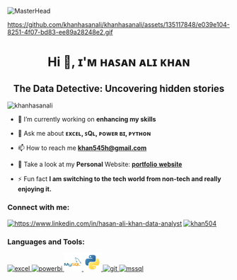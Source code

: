 ![MasterHead](https://github.com/khanhasanali/khanhasanali/assets/135117848/d7f1e2a1-c7da-48fa-a6d3-18a5723c62d1)




https://github.com/khanhasanali/khanhasanali/assets/135117848/e039e104-8251-4f07-bd83-ee89a28248e2.gif




<h1 align="center">Hi 👋, ɪ'м ʜᴀꜱᴀɴ ᴀʟɪ ᴋʜᴀɴ</h1>
<h2 align="center">The Data Detective: Uncovering hidden stories</h2>



<p align="left"> <img src="https://komarev.com/ghpvc/?username=khanhasanali&label=Profile%20views&color=orange&style=plastic" alt="khanhasanali" /> </p>

- 🔭 I’m currently working on **enhancing my skills**

- 💬 Ask me about **ᴇxᴄᴇʟ, ꜱQʟ, ᴘᴏᴡᴇʀ ʙɪ, ᴘʏᴛʜᴏɴ**

- 📫 How to reach me **khan545h@gmail.com**
  
- 📝 Take a look at my **Personal** Website: [𝐩𝐨𝐫𝐭𝐟𝐨𝐥𝐢𝐨 𝐰𝐞𝐛𝐬𝐢𝐭𝐞](https://hasanalikhann.wixsite.com/portfolio)
  
- ⚡ Fun fact **I am switching to the tech world from non-tech and really enjoying it.**
</p>

<h3 align="left">Connect with me:</h3>
<p align="left">
<a href="https://www.linkedin.com/in/hasan-ali-khan-data-analyst" target="blank"><img align="center" src="https://raw.githubusercontent.com/rahuldkjain/github-profile-readme-generator/master/src/images/icons/Social/linked-in-alt.svg" alt="https://www.linkedin.com/in/hasan-ali-khan-data-analyst" height="30" width="40" /></a>
<a href="https://www.hackerrank.com/khan504" target="blank"><img align="center" src="https://raw.githubusercontent.com/rahuldkjain/github-profile-readme-generator/master/src/images/icons/Social/hackerrank.svg" alt="khan504" height="30" width="40" /></a>
</p>

<h3 align="left">Languages and Tools:</h3>
<p align="left"><a href="https://www.microsoft.com/en-us/microsoft-365/excel" target="_blank" rel="noreferrer"> <img src="https://img.icons8.com/color/512/microsoft-excel-2019--v1.png" alt="excel" width="40" height="40"/> 
</a> <a href="https://powerbi.microsoft.com/en-au/" target="_blank" rel="noreferrer"> <img src="https://img.icons8.com/color/1x/power-bi.png" alt="powerbi" width="40" height="40"/> 
</a> <a href="https://www.mysql.com/" target="_blank" rel="noreferrer"> <img src="https://raw.githubusercontent.com/devicons/devicon/master/icons/mysql/mysql-original-wordmark.svg" alt="mysql" width="40" height="40"/> 
</a> <a href="https://www.python.org" target="_blank" rel="noreferrer"> <img src="https://raw.githubusercontent.com/devicons/devicon/master/icons/python/python-original.svg" alt="python" width="40" height="40"/> 
</a> <a href="https://git-scm.com/" target="_blank"> <img src="https://www.vectorlogo.zone/logos/git-scm/git-scm-icon.svg" alt="git" width="40" height="40"/> 
</a> <a href="https://www.microsoft.com/en-us/sql-server" target="_blank"> <img src="https://www.svgrepo.com/show/303229/microsoft-sql-server-logo.svg" alt="mssql" width="40" height="40"/> </p>

